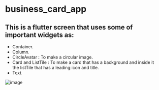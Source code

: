 # business_card_app

This is a flutter screen that uses some of important widgets as:
- 
- Container.
- Column.
- CircleAvatar : To make a circular image.
- Card and ListTile : To make a card that has a background and inside it the listTile that has a leading icon and title.
- Text.

![image](https://github.com/Shrouk-Ashraf/business_card_app/assets/68174886/827d3906-9a37-497c-b044-d09a396de52e)
